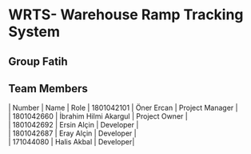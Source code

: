 # WRTS- Warehouse Ramp Tracking System
## Group Fatih
## Team Members
| Number | Name | Role
| 1801042101 | Öner Ercan | Project Manager |\
| 1801042660 | İbrahim Hilmi Akargul | Project Owner |\
| 1801042692 | Ersin Alçin | Developer |\
| 1801042687 | Eray Alçin | Developer |\
| 171044080 | Halis Akbal | Developer|
